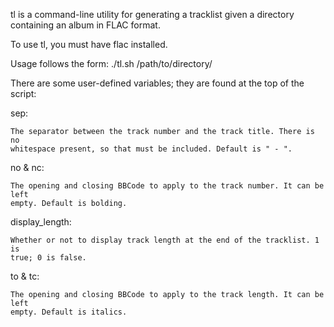 tl is a command-line utility for generating a tracklist given a directory
containing an album in FLAC format.

To use tl, you must have flac installed.

Usage follows the form:
./tl.sh /path/to/directory/

There are some user-defined variables; they are found at the top of the script:

sep:

    The separator between the track number and the track title. There is no
    whitespace present, so that must be included. Default is " - ".

no & nc:

    The opening and closing BBCode to apply to the track number. It can be left
    empty. Default is bolding.

display_length:

    Whether or not to display track length at the end of the tracklist. 1 is
    true; 0 is false.

to & tc:

    The opening and closing BBCode to apply to the track length. It can be left
    empty. Default is italics.
